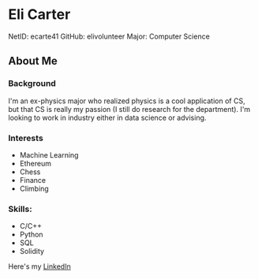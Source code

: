 # Eli Carter
NetID: ecarte41
GitHub: elivolunteer
Major: Computer Science

## About Me
### Background
I'm an ex-physics major who realized physics is a cool application of CS, but that CS is really my passion (I still do research for the department). I'm looking to work in industry either in data science or advising.
### Interests
- Machine Learning
- Ethereum
- Chess
- Finance
- Climbing
### Skills:
- C/C++
- Python
- SQL
- Solidity

Here's my [LinkedIn](https://www.linkedin.com/in/eli-carter/)
